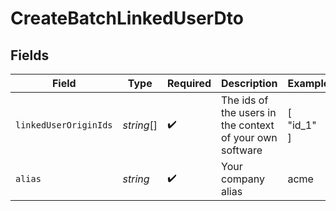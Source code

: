 # CreateBatchLinkedUserDto


## Fields

| Field                                                    | Type                                                     | Required                                                 | Description                                              | Example                                                  |
| -------------------------------------------------------- | -------------------------------------------------------- | -------------------------------------------------------- | -------------------------------------------------------- | -------------------------------------------------------- |
| `linkedUserOriginIds`                                    | *string*[]                                               | :heavy_check_mark:                                       | The ids of the users in the context of your own software | [<br/>"id_1"<br/>]                                       |
| `alias`                                                  | *string*                                                 | :heavy_check_mark:                                       | Your company alias                                       | acme                                                     |